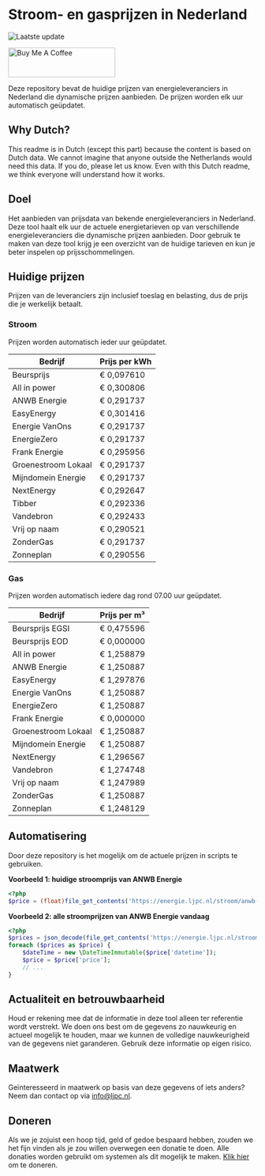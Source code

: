 # Stroom- en gasprijzen in Nederland

![Laatste update](https://img.shields.io/badge/laatste%20update-2023--10--27%2001%3A00%20CET-brightgreen)

<a href="https://www.buymeacoffee.com/Lars-" target="_blank"><img src="https://cdn.buymeacoffee.com/buttons/v2/default-orange.png" alt="Buy Me A Coffee" height="60" style="height: 60px !important;width: 217px !important;" ></a>

Deze repository bevat de huidige prijzen van energieleveranciers in Nederland die dynamische prijzen aanbieden. De prijzen worden elk uur automatisch geüpdatet.

## Why Dutch?

This readme is in Dutch (except this part) because the content is based on Dutch data. We cannot imagine that anyone outside the Netherlands would need this data. If you do, please let us know. Even with this Dutch readme, we think
everyone will understand how it works.

## Doel

Het aanbieden van prijsdata van bekende energieleveranciers in Nederland. Deze tool haalt elk uur de actuele energietarieven op van verschillende energieleveranciers die dynamische prijzen aanbieden. Door gebruik te maken van deze tool
krijg je een overzicht van de huidige tarieven en kun je beter inspelen op prijsschommelingen.

## Huidige prijzen

Prijzen van de leveranciers zijn inclusief toeslag en belasting, dus de prijs die je werkelijk betaalt.

### Stroom

Prijzen worden automatisch ieder uur geüpdatet.

 Bedrijf | Prijs per kWh 
---------|---------------
Beursprijs | € 0,097610
All in power | € 0,300806
ANWB Energie | € 0,291737
EasyEnergy | € 0,301416
Energie VanOns | € 0,291737
EnergieZero | € 0,291737
Frank Energie | € 0,295956
Groenestroom Lokaal | € 0,291737
Mijndomein Energie | € 0,291737
NextEnergy | € 0,292647
Tibber | € 0,292336
Vandebron | € 0,292433
Vrij op naam | € 0,290521
ZonderGas | € 0,291737
Zonneplan | € 0,290556


### Gas

Prijzen worden automatisch iedere dag rond 07.00 uur geüpdatet.

 Bedrijf | Prijs per m³ 
---------|--------------
Beursprijs EGSI | € 0,475596
Beursprijs EOD | € 0,000000
All in power | € 1,258879
ANWB Energie | € 1,250887
EasyEnergy | € 1,297876
Energie VanOns | € 1,250887
EnergieZero | € 1,250887
Frank Energie | € 0,000000
Groenestroom Lokaal | € 1,250887
Mijndomein Energie | € 1,250887
NextEnergy | € 1,296567
Vandebron | € 1,274748
Vrij op naam | € 1,247989
ZonderGas | € 1,250887
Zonneplan | € 1,248129


## Automatisering

Door deze repository is het mogelijk om de actuele prijzen in scripts te gebruiken.

**Voorbeeld 1: huidige stroomprijs van ANWB Energie**

```php
<?php
$price = (float)file_get_contents('https://energie.ljpc.nl/stroom/anwb-energie-nu.txt');

```

**Voorbeeld 2: alle stroomprijzen van ANWB Energie vandaag**

```php
<?php
$prices = json_decode(file_get_contents('https://energie.ljpc.nl/stroom/all-in-power-vandaag.json'),true);
foreach ($prices as $price) {
    $dateTime = new \DateTimeImmutable($price['datetime']);
    $price = $price['price'];
    // ...
}
```

## Actualiteit en betrouwbaarheid

Houd er rekening mee dat de informatie in deze tool alleen ter referentie wordt verstrekt. We doen ons best om de gegevens zo nauwkeurig en actueel mogelijk te houden, maar we kunnen de volledige nauwkeurigheid van de gegevens niet
garanderen. Gebruik deze informatie op eigen risico.

## Maatwerk

Geïnteresseerd in maatwerk op basis van deze gegevens of iets anders? Neem dan contact op
via [info@ljpc.nl](mailto:info@ljpc.nl?subject=Energie%20prijzen).

## Doneren

Als we je zojuist een hoop tijd, geld of gedoe bespaard hebben, zouden we het fijn vinden als je zou willen overwegen een
donatie te doen. Alle donaties worden gebruikt om systemen als dit mogelijk te
maken. [Klik hier](https://www.buymeacoffee.com/Lars-) om te doneren.
